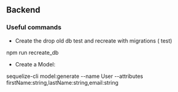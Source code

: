 ## Backend

### Useful commands

* Create the drop old db test and recreate with migrations ( test) 

npm run recreate_db


* Create a Model:

sequelize-cli model:generate --name User --attributes firstName:string,lastName:string,email:string
